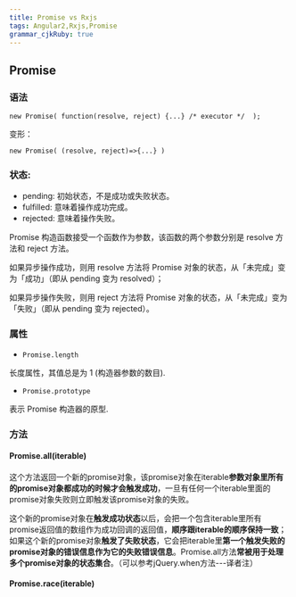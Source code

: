 ```yaml
---
title: Promise vs Rxjs 
tags: Angular2,Rxjs,Promise
grammar_cjkRuby: true
---
```


## Promise
### 语法
```
new Promise( function(resolve, reject) {...} /* executor */  );
```
变形：
```
new Promise( (resolve, reject)=>{...} )
```
### 状态:
- pending: 初始状态，不是成功或失败状态。
- fulfilled: 意味着操作成功完成。
- rejected: 意味着操作失败。

Promise 构造函数接受一个函数作为参数，该函数的两个参数分别是 resolve 方法和 reject 方法。

如果异步操作成功，则用 resolve 方法将 Promise 对象的状态，从「未完成」变为「成功」（即从 pending 变为 resolved）；

如果异步操作失败，则用 reject 方法将 Promise 对象的状态，从「未完成」变为「失败」（即从 pending 变为 rejected）。
### 属性
- ```Promise.length```

长度属性，其值总是为 1 (构造器参数的数目).
- ```Promise.prototype```

表示 Promise 构造器的原型.
### 方法
#### Promise.all(iterable)
这个方法返回一个新的promise对象，该promise对象在iterable**参数对象里所有的promise对象都成功的时候才会触发成功**，一旦有任何一个iterable里面的promise对象失败则立即触发该promise对象的失败。

这个新的promise对象在**触发成功状态**以后，会把一个包含iterable里所有promise返回值的数组作为成功回调的返回值，**顺序跟iterable的顺序保持一致**；如果这个新的promise对象**触发了失败状态**，它会把iterable里**第一个触发失败的promise对象的错误信息作为它的失败错误信息**。Promise.all方法**常被用于处理多个promise对象的状态集合**。（可以参考jQuery.when方法---译者注）

#### Promise.race(iterable)
